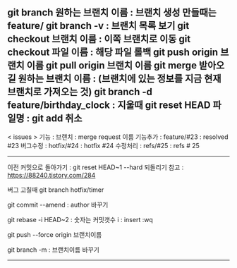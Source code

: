 git branch 원하는 브랜치 이름 : 브랜치 생성
              만들때는 feature/
git branch -v : 브랜치 목록 보기
git checkout 브랜치 이름 : 이쪽 브랜치로 이동
git checkout 파일 이름 : 해당 파일 롤백
git push origin 브랜치 이름
git pull origin 브랜치 이름
git merge 받아오길 원하는 브랜치 이름 : (브랜치에 있는 정보를 지금 현재 브랜치로 가져오는 것)
git branch -d feature/birthday_clock : 지울때
git reset HEAD 파일명 : git add 취소
-------------------------------------------------------------
< issues >
기능 	 : 브랜치 	: merge request 이름
기능추가 : feature/#23  : resolved #23
버그수정 : hotfix/#24   : hotfix #24
수정처리 : refs/#25	: refs # 25

----------------------------------------------------
이전 커밋으로 돌아가기 : git reset HEAD~1 --hard
되돌리기 참고 : https://88240.tistory.com/284

 버그 고칠때 git branch hotfix/timer

git commit --amend : author 바꾸기

git rebase -i HEAD~2 : 숫자는 커밋갯수
	i : insert
	:wq

git push --force origin 브랜치이름

git branch -m <newname> : 브랜치이름 바꾸기

------------------------------------
